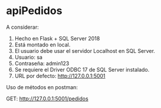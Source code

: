 # apiPedidos

A considerar:

1. Hecho en Flask + SQL Server 2018
2. Está montado en local.
3. El usuario debe usar el servidor Localhost en SQL Server.
4. Usuario: sa
5. Contraseña: admin123
6. Se requiere el Driver ODBC 17 de SQL Server instalado.
7. URL por defecto: http://127.0.0.1:5001

Uso de métodos en postman:


GET: http://127.0.0.1:5001/pedidos
